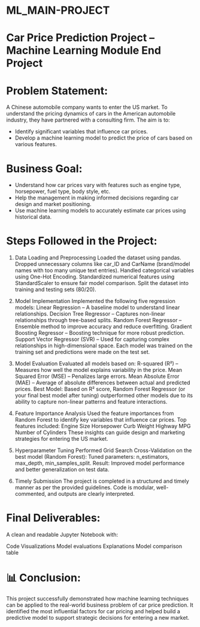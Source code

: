 # ML_MAIN-PROJECT
# Car Price Prediction Project – Machine Learning Module End Project
# Problem Statement:
A Chinese automobile company wants to enter the US market. To understand the pricing dynamics of cars in the American automobile industry, they have partnered with a consulting firm. The aim is to:
   - Identify significant variables that influence car prices.
   - Develop a machine learning model to predict the price of cars based on various features.
# Business Goal:
   - Understand how car prices vary with features such as engine type, horsepower, fuel type, body style, etc.
   - Help the management in making informed decisions regarding car design and market positioning.
   - Use machine learning models to accurately estimate car prices using historical data.
     
# Steps Followed in the Project:
 1. Data Loading and Preprocessing
    Loaded the dataset using pandas.
    Dropped unnecessary columns like car_ID and CarName (brand/model names with too many unique text entries).
    Handled categorical variables using One-Hot Encoding.
    Standardized numerical features using StandardScaler to ensure fair model comparison.
    Split the dataset into training and testing sets (80/20).
    
 2. Model Implementation 
    Implemented the following five regression models:
    Linear Regression – A baseline model to understand linear relationships.
    Decision Tree Regressor – Captures non-linear relationships through tree-based splits.
    Random Forest Regressor – Ensemble method to improve accuracy and reduce overfitting.
    Gradient Boosting Regressor – Boosting technique for more robust prediction.
    Support Vector Regressor (SVR) – Used for capturing complex relationships in high-dimensional space.
    Each model was trained on the training set and predictions were made on the test set.

3. Model Evaluation 
   Evaluated all models based on:
   R-squared (R²) – Measures how well the model explains variability in the price.
   Mean Squared Error (MSE) – Penalizes large errors.
   Mean Absolute Error (MAE) – Average of absolute differences between actual and predicted prices.
   Best Model: Based on R² score, Random Forest Regressor (or your final best model after tuning) outperformed other models due to its ability to capture non-linear patterns and feature interactions.

4. Feature Importance Analysis 
   Used the feature importances from Random Forest to identify key variables that influence car prices. Top features included:
   Engine Size
   Horsepower
   Curb Weight
   Highway MPG
   Number of Cylinders
   These insights can guide design and marketing strategies for entering the US market.

5. Hyperparameter Tuning 
   Performed Grid Search Cross-Validation on the best model (Random Forest):
   Tuned parameters: n_estimators, max_depth, min_samples_split.
   Result: Improved model performance and better generalization on test data.

6. Timely Submission 
   The project is completed in a structured and timely manner as per the provided guidelines. Code is modular, well-commented, and outputs are clearly interpreted.

# Final Deliverables:
  A clean and readable Jupyter Notebook with:
  
  Code
  Visualizations
  Model evaluations
  Explanations
  Model comparison table



# 📊 Conclusion:

   This project successfully demonstrated how machine learning techniques can be applied to the real-world business problem of car price prediction. It identified the most influential factors for car pricing and 
   helped build a predictive model to support strategic decisions for entering a new market.

